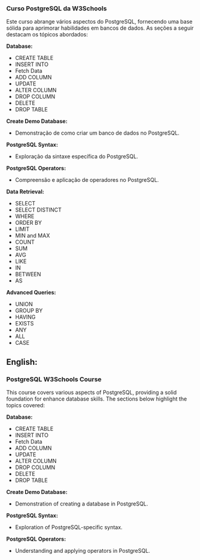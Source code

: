 ### Curso PostgreSQL da W3Schools

Este curso abrange vários aspectos do PostgreSQL, fornecendo uma base sólida para aprimorar habilidades em bancos de dados. As seções a seguir destacam os tópicos abordados:

**Database:**
- CREATE TABLE
- INSERT INTO
- Fetch Data
- ADD COLUMN
- UPDATE
- ALTER COLUMN
- DROP COLUMN
- DELETE
- DROP TABLE

**Create Demo Database:**
- Demonstração de como criar um banco de dados no PostgreSQL.

**PostgreSQL Syntax:**
- Exploração da sintaxe específica do PostgreSQL.
  
**PostgreSQL Operators:**
- Compreensão e aplicação de operadores no PostgreSQL.

**Data Retrieval:**
- SELECT
- SELECT DISTINCT
- WHERE
- ORDER BY
- LIMIT
- MIN and MAX
- COUNT
- SUM
- AVG
- LIKE
- IN
- BETWEEN
- AS

**Advanced Queries:**
- UNION
- GROUP BY
- HAVING
- EXISTS
- ANY
- ALL
- CASE

## English:

### PostgreSQL W3Schools Course

This course covers various aspects of PostgreSQL, providing a solid foundation for enhance database skills. The sections below highlight the topics covered:

**Database:**
- CREATE TABLE
- INSERT INTO
- Fetch Data
- ADD COLUMN
- UPDATE
- ALTER COLUMN
- DROP COLUMN
- DELETE
- DROP TABLE

**Create Demo Database:**
- Demonstration of creating a database in PostgreSQL.

**PostgreSQL Syntax:**
- Exploration of PostgreSQL-specific syntax.
  
**PostgreSQL Operators:**
- Understanding and applying operators in PostgreSQL.
